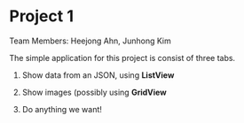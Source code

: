 # Project 1

Team Members: Heejong Ahn, Junhong Kim

The simple application for this project is consist of three tabs.

1. Show data from an JSON, using **ListView**

2. Show images (possibly using **GridView**

3. Do anything we want!

